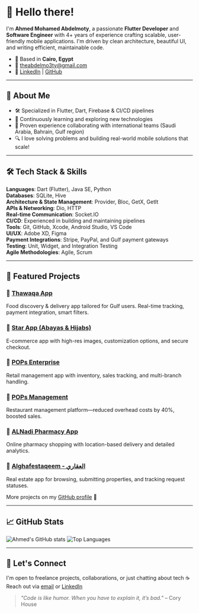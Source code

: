 # 👋 Hello there!

I'm **Ahmed Mohamed Abdelmoty**, a passionate **Flutter Developer** and **Software Engineer** with 4+ years of experience crafting scalable, user-friendly mobile applications. I'm driven by clean architecture, beautiful UI, and writing efficient, maintainable code.

- 📍 Based in **Cairo, Egypt**
- 📧 theabdelmo3ty@gmail.com
- 🔗 [LinkedIn](https://linkedin.com/in/ahmed-abdelmo3ty) | [GitHub](https://github.com/Abdelmo3ty97)

---

## 🚀 About Me

- 🛠 Specialized in Flutter, Dart, Firebase & CI/CD pipelines
- 🧠 Continuously learning and exploring new technologies
- 🤝 Proven experience collaborating with international teams (Saudi Arabia, Bahrain, Gulf region)
- 🔍 I love solving problems and building real-world mobile solutions that scale!

---

## 🛠️ Tech Stack & Skills

**Languages**: Dart (Flutter), Java SE, Python  
**Databases**: SQLite, Hive  
**Architecture & State Management**: Provider, Bloc, GetX, GetIt  
**APIs & Networking**: Dio, HTTP  
**Real-time Communication**: Socket.IO  
**CI/CD**: Experienced in building and maintaining pipelines  
**Tools**: Git, GitHub, Xcode, Android Studio, VS Code  
**UI/UX**: Adobe XD, Figma  
**Payment Integrations**: Stripe, PayPal, and Gulf payment gateways  
**Testing**: Unit, Widget, and Integration Testing  
**Agile Methodologies**: Agile, Scrum  

---

## 📱 Featured Projects

### 🔹 [Thawaqa App](https://apps.apple.com/eg/app/zawaqa/id6504526461)  
Food discovery & delivery app tailored for Gulf users. Real-time tracking, payment integration, smart filters.

### 🔹 [Star App (Abayas & Hijabs)](https://apps.apple.com/eg/app/star-%D8%B3-%D8%AA%D8%A7%D8%B1/id6478087573)  
E-commerce app with high-res images, customization options, and secure checkout.

### 🔹 [POPs Enterprise](https://apps.apple.com/sa/app/pops-enterprise/id6448128426)  
Retail management app with inventory, sales tracking, and multi-branch handling.

### 🔹 [POPs Management](https://apps.apple.com/sa/app/pops-management/id1330377132)  
Restaurant management platform—reduced overhead costs by 40%, boosted sales.

### 🔹 [ALNadi Pharmacy App](https://apps.apple.com/us/app/alnadi-pharmacy-app/id1661975310)  
Online pharmacy shopping with location-based delivery and detailed analytics.

### 🔹 [Alghafestaqeem - العقاري](https://apps.apple.com/sa/app/%D8%A7%D9%84%D8%AA%D9%82%D9%8A%D9%8A%D9%85-%D8%A7%D9%84%D8%B9%D9%82%D8%A7%D8%B1%D9%89/id6459021631)  
Real estate app for browsing, submitting properties, and tracking request statuses.

More projects on my [GitHub profile](https://github.com/Abdelmo3ty97) 🚀

---

## 📈 GitHub Stats

![Ahmed's GitHub stats](https://github-readme-stats.vercel.app/api?username=Abdelmo3ty97&show_icons=true&theme=radical)
![Top Languages](https://github-readme-stats.vercel.app/api/top-langs/?username=Abdelmo3ty97&layout=compact&theme=radical)

---

## 💬 Let's Connect

I'm open to freelance projects, collaborations, or just chatting about tech ☕  
Reach out via [email](mailto:theabdelmo3ty@gmail.com) or [LinkedIn](https://linkedin.com/in/ahmed-abdelmo3ty)

> _"Code is like humor. When you have to explain it, it’s bad."_ – Cory House

